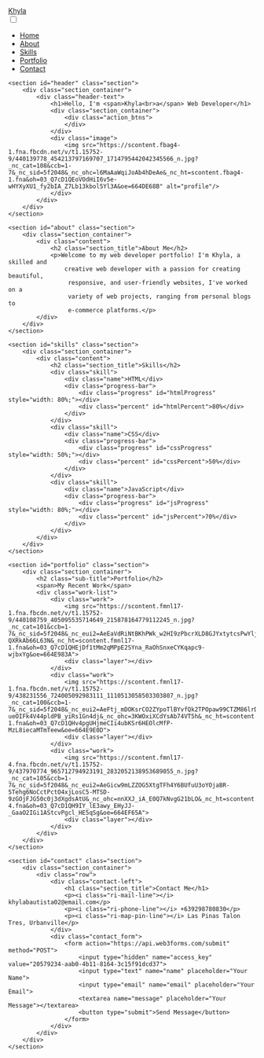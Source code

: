 <!DOCTYPE html>
<html lang="en">
<head>
    <meta charset="UTF-8">
    <meta http-equiv="X-UA-Compatible" content="IE=edge">
    <meta name="viewport" content="width=device-width, initial-scale=1.0">
    <link href="https://cdn.jsdelivr.net/npm/remixicon@4.2.0/fonts/remixicon.css" rel="stylesheet">
    <link rel="stylesheet" href="styles.css">
    <title>Web Design Mastery | Responsive Portfolio</title>
</head>
<body>
    <nav>
        <div class="nav_content">
            <div class="logo"><a href="#">Khyla</a></div>
            <label for="check" class="checkbox">
                <i class="ri-menu-line"></i>
            </label>
            <input type="checkbox" name="check" id="check">
            <ul>
                <li><a href="#">Home</a></li>
                <li><a href="#about">About</a></li>
                <li><a href="#skills">Skills</a></li>
                <li><a href="#portfolio">Portfolio</a></li>
                <li><a href="#contact">Contact</a></li>
            </ul>
        </div>
    </nav>
    
    <section id="header" class="section">
        <div class="section_container">
            <div class="header-text">
                <h1>Hello, I'm <span>Khyla<br>a</span> Web Developer</h1>
                <div class="section_container">
                    <div class="action_btns">
                    </div>
                </div>
                <div class="image">
                    <img src="https://scontent.fbag4-1.fna.fbcdn.net/v/t1.15752-9/440139778_454213797169707_1714795442042345566_n.jpg?_nc_cat=108&ccb=1-7&_nc_sid=5f2048&_nc_ohc=l6MaAaWqiJoAb4hDeAe&_nc_ht=scontent.fbag4-1.fna&oh=03_Q7cD1QEoVOdHiI6v5e-wHYXyXU1_fy2bIA_Z7Lb13kbol5Yl3A&oe=664DE68B" alt="profile"/>
                </div>
            </div>
        </div>
    </section>

    <section id="about" class="section">
        <div class="section_container">
            <div class="content">
                <h2 class="section_title">About Me</h2>
                <p>Welcome to my web developer portfolio! I'm Khyla, a skilled and 
                    creative web developer with a passion for creating beautiful,
                     responsive, and user-friendly websites, I've worked on a 
                     variety of web projects, ranging from personal blogs to 
                     e-commerce platforms.</p>
            </div>
        </div>
    </section>
    
    <section id="skills" class="section">
        <div class="section_container">
            <div class="content">
                <h2 class="section_title">Skills</h2>
                <div class="skill">
                    <div class="name">HTML</div>
                    <div class="progress-bar">
                        <div class="progress" id="htmlProgress" style="width: 80%;"></div>
                        <div class="percent" id="htmlPercent">80%</div>
                    </div>
                </div>
                <div class="skill">
                    <div class="name">CSS</div>
                    <div class="progress-bar">
                        <div class="progress" id="cssProgress" style="width: 50%;"></div>
                        <div class="percent" id="cssPercent">50%</div>
                    </div>
                </div>
                <div class="skill">
                    <div class="name">JavaScript</div>
                    <div class="progress-bar">
                        <div class="progress" id="jsProgress" style="width: 80%;"></div>
                        <div class="percent" id="jsPercent">70%</div>
                    </div>
                </div>
            </div>
        </div>
    </section>

    <section id="portfolio" class="section">
        <div class="section_container">
            <h2 class="sub-title">Portfolio</h2>
            <span>My Recent Work</span>
            <div class="work-list">
                <div class="work">
                    <img src="https://scontent.fmnl17-1.fna.fbcdn.net/v/t1.15752-9/440108759_405095535714649_215878164779112245_n.jpg?_nc_cat=101&ccb=1-7&_nc_sid=5f2048&_nc_eui2=AeEaVdRiNtBKhPWk_w2HI9zPbcrXLD8GJYxtytcsPwYljDRS18Ku8Vl5t23DvmVLnB1Blnu8Oulz1CHbtx58B2KV&_nc_ohc=BUjJfM-QXRkAb66L63N&_nc_ht=scontent.fmnl17-1.fna&oh=03_Q7cD1QHEjDf1tMm2qMPpE2SYna_RaOhSnxeCYKqapc9-wjbxYg&oe=664E983A">
                    <div class="layer"></div>
                </div>
                <div class="work">
                    <img src="https://scontent.fmnl17-1.fna.fbcdn.net/v/t1.15752-9/438231556_724005092983111_1110513058503303807_n.jpg?_nc_cat=100&ccb=1-7&_nc_sid=5f2048&_nc_eui2=AeFtj_mDOKsrCO2ZYpoTlBYvfQk2TPOpaw99CTZM86lrD2RmIJZk3ss3fnBFr-ueOIFk4V44pldPB_yiRs1Gn4dj&_nc_ohc=3KWOxiXCdYsAb74VT5h&_nc_ht=scontent.fmnl17-1.fna&oh=03_Q7cD1QHv4pgUHjmeCIi4ubKSr6HEOlcMfP-MzL8iecaMTmTeew&oe=664E9E0D">
                    <div class="layer"></div>
                </div>
                <div class="work">
                    <img src="https://scontent.fmnl17-4.fna.fbcdn.net/v/t1.15752-9/437970774_965712794923191_2832052138953689055_n.jpg?_nc_cat=105&ccb=1-7&_nc_sid=5f2048&_nc_eui2=AeGicw9mLZZOG5XtgTFh4Y6BUfuU3oYOjaBR-5Tehg6NoCctPctO4xjLosC5-MTSD-9zGOjFJG50c0j3dXgdsAtU&_nc_ohc=nnXXJ_iA_E0Q7kNvgG21bLO&_nc_ht=scontent.fmnl17-4.fna&oh=03_Q7cD1QH9IY_lE3awy_EHyJJ-_GaaO2IGi1AStcvPgcl_HE5qSg&oe=664EF65A">
                    <div class="layer"></div>
                </div>
            </div>
        </div>
    </section>

    <section id="contact" class="section">
        <div class="section_container">
            <div class="row">
                <div class="contact-left">
                    <h1 class="section_title">Contact Me</h1>
                    <p><i class="ri-mail-line"></i> khylabautista02@email.com</p>
                    <p><i class="ri-phone-line"></i> +639298780830</p>
                    <p><i class="ri-map-pin-line"></i> Las Pinas Talon Tres, Urbanville</p>
                </div>
                <div class="contact_form">
                    <form action="https://api.web3forms.com/submit" method="POST">
                        <input type="hidden" name="access_key" value="20579234-aab0-4b11-8164-3c15f91dcd37">
                        <input type="text" name="name" placeholder="Your Name">
                        <input type="email" name="email" placeholder="Your Email">
                        <textarea name="message" placeholder="Your Message"></textarea>
                        <button type="submit">Send Message</button>
                    </form>
                </div>
            </div>
        </div>
    </section>

</body>
</html>




